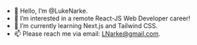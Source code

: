 - 👋 Hello, I’m @LukeNarke.
- 👀 I’m interested in a remote React-JS Web Developer career!
- 🌱 I’m currently learning Next.js and Tailwind CSS.
- 📫 Please reach me via email: LNarke@gmail.com.

<!---
LukeNarke/LukeNarke is a ✨ special ✨ repository because its `README.md` (this file) appears on your GitHub profile.
You can click the Preview link to take a look at your changes.
--->
